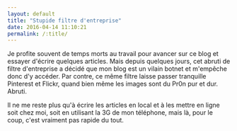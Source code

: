 ```yaml
---
layout: default
title: "Stupide filtre d'entreprise"
date: 2016-04-14 11:10:21
permalink: /:title/
---
```

Je profite souvent de temps morts au travail pour avancer sur ce blog et essayer d'écrire quelques articles. Mais depuis quelques jours, cet abruti de filtre d'entreprise a décidé que mon blog est un vilain botnet et m'empêche donc d'y accéder. Par contre, ce même filtre laisse passer tranquille Pinterest et Flickr, quand bien même les images sont du Pr0n pur et dur. Abruti.

Il ne me reste plus qu'à écrire les articles en local et à les mettre en ligne soit chez moi, soit en utilisant la 3G de mon téléphone, mais là, pour le coup, c'est vraiment pas rapide du tout.
